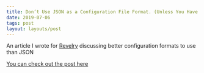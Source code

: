 ```yaml
---
title: Don’t Use JSON as a Configuration File Format. (Unless You Have To…)
date: 2019-07-06
tags: post
layout: layouts/post
---
```


An article I wrote for [Revelry](https://revelry.co) discussing better configuration formats to use than JSON

[You can check out the post here](https://revelry.co/json-configuration-file-format/)
